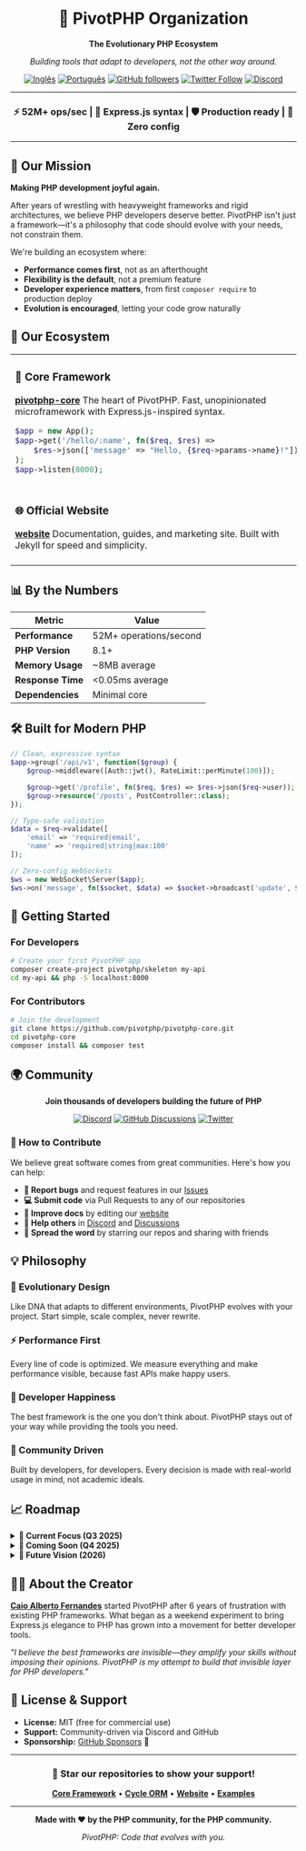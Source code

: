<div align="center">

# 🧬 PivotPHP Organization

**The Evolutionary PHP Ecosystem**

*Building tools that adapt to developers, not the other way around.*

[![Inglês](https://img.shields.io/badge/README-em%20Ingl%C3%AAs-009c3b?style=flat&logo=Brazil&logoColor=white)](../README.md)
[![Português](https://img.shields.io/badge/README-em%20Português-009c3b?style=flat&logo=Brazil&logoColor=white)](../README-pt.md)
[![GitHub followers](https://img.shields.io/github/followers/pivotphp?style=social)](https://github.com/pivotphp)
[![Twitter Follow](https://img.shields.io/twitter/follow/pivotphp?style=social)](https://twitter.com/pivotphp)
[![Discord](https://img.shields.io/discord/placeholder?color=7289da&label=Discord&logo=discord&logoColor=white)](https://discord.gg/pivotphp)

---

### ⚡ 52M+ ops/sec | 🧬 Express.js syntax | 🛡️ Production ready | 🔧 Zero config

---

</div>

## 🎯 Our Mission

**Making PHP development joyful again.**

After years of wrestling with heavyweight frameworks and rigid architectures, we believe PHP developers deserve better. PivotPHP isn't just a framework—it's a philosophy that code should evolve with your needs, not constrain them.

We're building an ecosystem where:
- **Performance comes first**, not as an afterthought
- **Flexibility is the default**, not a premium feature
- **Developer experience matters**, from first `composer require` to production deploy
- **Evolution is encouraged**, letting your code grow naturally

## 🌟 Our Ecosystem

<table>
<tr>
<td width="50%">

### 🚀 Core Framework
**[pivotphp-core](https://github.com/pivotphp/pivotphp-core)**
The heart of PivotPHP. Fast, unopinionated microframework with Express.js-inspired syntax.

```php
$app = new App();
$app->get('/hello/:name', fn($req, $res) =>
    $res->json(['message' => "Hello, {$req->params->name}!"])
);
$app->listen(8000);
```

</td>
<td width="50%">

### 🗄️ Database Integration
**[pivotphp-cycle-orm](https://github.com/pivotphp/pivotphp-cycle-orm)**
Zero-config database layer with Cycle ORM. High performance and type safety.

```php
DB::connect('mysql://user:pass@localhost/db');
$users = User::where('active', true)->get();
```

</td>
</tr>
<tr>
<td width="50%">

### 🌐 Official Website
**[website](https://github.com/pivotphp/website)**
Documentation, guides, and marketing site. Built with Jekyll for speed and simplicity.

</td>
<td width="50%">

### 📚 Examples Collection
**[examples](https://github.com/pivotphp/examples)**
Real-world applications showcasing PivotPHP patterns and best practices.

</td>
</tr>
</table>

## 📊 By the Numbers

<div align="center">

| Metric | Value |
|--------|-------|
| **Performance** | 52M+ operations/second |
| **PHP Version** | 8.1+ |
| **Memory Usage** | ~8MB average |
| **Response Time** | <0.05ms average |
| **Dependencies** | Minimal core |

</div>

## 🛠️ Built for Modern PHP

```php
// Clean, expressive syntax
$app->group('/api/v1', function($group) {
    $group->middleware([Auth::jwt(), RateLimit::perMinute(100)]);

    $group->get('/profile', fn($req, $res) => $res->json($req->user));
    $group->resource('/posts', PostController::class);
});

// Type-safe validation
$data = $req->validate([
    'email' => 'required|email',
    'name' => 'required|string|max:100'
]);

// Zero-config WebSockets
$ws = new WebSocket\Server($app);
$ws->on('message', fn($socket, $data) => $socket->broadcast('update', $data));
```

## 🚀 Getting Started

### For Developers
```bash
# Create your first PivotPHP app
composer create-project pivotphp/skeleton my-api
cd my-api && php -S localhost:8000
```

### For Contributors
```bash
# Join the development
git clone https://github.com/pivotphp/pivotphp-core.git
cd pivotphp-core
composer install && composer test
```

## 🌍 Community

<div align="center">

**Join thousands of developers building the future of PHP**

[![Discord](https://img.shields.io/badge/Discord-Join%20Chat-7289da?style=for-the-badge&logo=discord&logoColor=white)](https://discord.gg/pivotphp)
[![GitHub Discussions](https://img.shields.io/badge/GitHub-Discussions-181717?style=for-the-badge&logo=github&logoColor=white)](https://github.com/orgs/pivotphp/discussions)
[![Twitter](https://img.shields.io/badge/Twitter-Follow-1da1f2?style=for-the-badge&logo=twitter&logoColor=white)](https://twitter.com/pivotphp)

</div>

### 🤝 How to Contribute

We believe great software comes from great communities. Here's how you can help:

- **🐛 Report bugs** and request features in our [Issues](https://github.com/pivotphp/pivotphp-core/issues)
- **💻 Submit code** via Pull Requests to any of our repositories
- **📖 Improve docs** by editing our [website](https://github.com/pivotphp/website)
- **💬 Help others** in [Discord](https://discord.gg/pivotphp) and [Discussions](https://github.com/orgs/pivotphp/discussions)
- **🌟 Spread the word** by starring our repos and sharing with friends

## 💡 Philosophy

### 🧬 Evolutionary Design
Like DNA that adapts to different environments, PivotPHP evolves with your project. Start simple, scale complex, never rewrite.

### ⚡ Performance First
Every line of code is optimized. We measure everything and make performance visible, because fast APIs make happy users.

### 🎯 Developer Happiness
The best framework is the one you don't think about. PivotPHP stays out of your way while providing the tools you need.

### 🌱 Community Driven
Built by developers, for developers. Every decision is made with real-world usage in mind, not academic ideals.

## 📈 Roadmap

<details>
<summary><strong>🎯 Current Focus (Q3 2025)</strong></summary>

- ✅ Core framework stabilization
- ✅ Cycle ORM integration
- ✅ Basic middleware collection
- 🔄 Performance benchmarking suite
- 🔄 Official CLI tool
- ⏳ Testing utilities package

</details>

<details>
<summary><strong>🚀 Coming Soon (Q4 2025)</strong></summary>

- WebSocket server integration
- Advanced caching layer
- OpenAPI/Swagger generation
- Docker development containers
- VS Code extension
- Deployment guides

</details>

<details>
<summary><strong>🌟 Future Vision (2026)</strong></summary>

- GraphQL support
- Real-time subscriptions
- Microservices toolkit
- Cloud platform integrations
- Enterprise security features
- Conference talks and workshops

</details>

## 👨‍💻 About the Creator

**[Caio Alberto Fernandes](https://github.com/CAFernandes)** started PivotPHP after 6 years of frustration with existing PHP frameworks. What began as a weekend experiment to bring Express.js elegance to PHP has grown into a movement for better developer tools.

*"I believe the best frameworks are invisible—they amplify your skills without imposing their opinions. PivotPHP is my attempt to build that invisible layer for PHP developers."*

## 📄 License & Support

- **License:** MIT (free for commercial use)
- **Support:** Community-driven via Discord and GitHub
- **Sponsorship:** [GitHub Sponsors](https://github.com/sponsors/pivotphp) 💖

---

<div align="center">

### 🌟 Star our repositories to show your support!

**[Core Framework](https://github.com/pivotphp/pivotphp-core)** • **[Cycle ORM](https://github.com/pivotphp/pivotphp-cycle-orm)** • **[Website](https://github.com/pivotphp/website)** • **[Examples](https://github.com/pivotphp/examples)**

---

**Made with ❤️ by the PHP community, for the PHP community.**

*PivotPHP: Code that evolves with you.*

</div>
